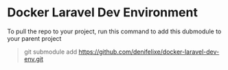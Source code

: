# Docker Laravel Dev Environment

To pull the repo to your project, run this command to add this dubmodule to your parent project

> git submodule add https://github.com/denifelixe/docker-laravel-dev-env.git
